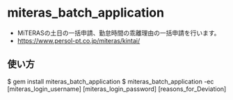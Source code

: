 # miteras_batch_application
- MiTERASの土日の一括申請、勤怠時間の乖離理由の一括申請を行います。
- https://www.persol-pt.co.jp/miteras/kintai/

## 使い方
$ gem install miteras_batch_application
$ miteras_batch_application -ec [miteras_login_username] [miteras_login_password] [reasons_for_Deviation]
